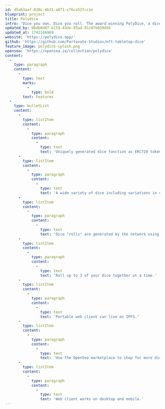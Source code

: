 ```yaml
---
id: d5a63aaf-030c-4b31-a871-cf6ca52fcc1e
blueprint: project
title: Polydice
intro: 'Dice you own. Dice you roll. The award winning PolyDice, a dice rolling dApp for the Polygon network.'
updated_by: 0bdb0d87-b119-43de-93ad-91c07b039d56
updated_at: 1742166969
website: 'https://polydice.app/'
github: 'https://github.com/Partavate-Studios/nft-tabletop-dice'
feature_image: polydice-splash.png
opensea: 'https://opensea.io/collection/polydice'
content:
  -
    type: paragraph
    content:
      -
        type: text
        marks:
          -
            type: bold
        text: Features
  -
    type: bulletList
    content:
      -
        type: listItem
        content:
          -
            type: paragraph
            content:
              -
                type: text
                text: 'Uniquely generated dice function as ERC720 tokens on the Polygon Mumbai network.'
      -
        type: listItem
        content:
          -
            type: paragraph
            content:
              -
                type: text
                text: 'A wide variety of dice including variations in colors, font and dice type.'
      -
        type: listItem
        content:
          -
            type: paragraph
            content:
              -
                type: text
                text: 'Dice "rolls" are generated by the network using a method in the smart contract using and are still free to the user.'
      -
        type: listItem
        content:
          -
            type: paragraph
            content:
              -
                type: text
                text: 'Roll up to 3 of your dice together at a time.'
      -
        type: listItem
        content:
          -
            type: paragraph
            content:
              -
                type: text
                text: 'Portable web client can live on IPFS.'
      -
        type: listItem
        content:
          -
            type: paragraph
            content:
              -
                type: text
                text: 'Use the OpenSea marketplace to shop for more dice.'
      -
        type: listItem
        content:
          -
            type: paragraph
            content:
              -
                type: text
                text: 'Web client works on desktop and mobile.'
---
```

